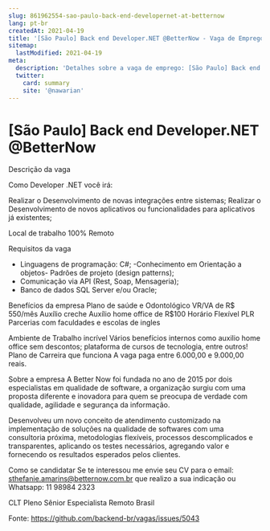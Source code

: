 ```yaml
---
slug: 861962554-sao-paulo-back-end-developernet-at-betternow
lang: pt-br
createdAt: 2021-04-19
title: '[São Paulo] Back end Developer.NET @BetterNow - Vaga de Emprego'
sitemap:
  lastModified: 2021-04-19
meta:
  description: 'Detalhes sobre a vaga de emprego: [São Paulo] Back end Developer.NET @BetterNow'
  twitter:
    card: summary
    site: '@nawarian'
---
```


# [São Paulo] Back end Developer.NET @BetterNow

Descrição da vaga

Como Developer .NET você irá:

Realizar o Desenvolvimento de novas integrações entre sistemas;
Realizar o Desenvolvimento de novos aplicativos ou funcionalidades para aplicativos já existentes; 


Local de trabalho
100% Remoto

Requisitos da vaga

- Linguagens de programação: C#;
-Conhecimento em Orientação a objetos- Padrões de projeto (design patterns);
- Comunicação via API (Rest, Soap, Mensageria);
- Banco de dados SQL Server e/ou Oracle;

Benefícios da empresa
Plano de saúde e Odontológico 
VR/VA de R$ 550/mês
Auxílio creche 
Auxílio home office de R$100
Horário Flexível
PLR
Parcerias com faculdades e escolas de ingles

Ambiente de Trabalho incrível
Vários benefícios internos como auxilio home office sem descontos; plataforma de cursos de tecnologia, entre outros!
Plano de Carreira que funciona
A vaga paga entre 6.000,00 e 9.000,00 reais.

Sobre a empresa
A Better Now foi fundada no ano de 2015 por dois especialistas em qualidade de software, a organização surgiu com uma proposta diferente e inovadora para quem se preocupa de verdade com qualidade, agilidade e segurança da informação.

Desenvolveu um novo conceito de atendimento customizado na implementação de soluções na qualidade de softwares com uma consultoria próxima, metodologias flexíveis, processos descomplicados e transparentes, aplicando os testes necessários, agregando valor e fornecendo os resultados esperados pelos clientes.

Como se candidatar
Se te interessou me envie seu CV para o email: sthefanie.amarins@betternow.com.br que realizo a sua indicação ou Whatsapp: 11 98984 2323

CLT
Pleno
Sênior
Especialista
Remoto
Brasil




Fonte: https://github.com/backend-br/vagas/issues/5043